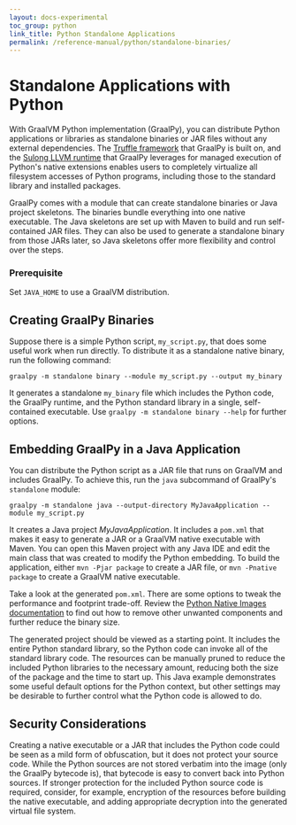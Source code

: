 ```yaml
---
layout: docs-experimental
toc_group: python
link_title: Python Standalone Applications
permalink: /reference-manual/python/standalone-binaries/
---
```

# Standalone Applications with Python

With GraalVM Python implementation (GraalPy), you can distribute Python applications or libraries as standalone binaries or JAR files without any external dependencies.
The [Truffle framework](https://github.com/oracle/graal/tree/master/truffle) that GraalPy is built on, and the [Sulong LLVM runtime](https://github.com/oracle/graal/tree/master/sulong) that GraalPy leverages for managed execution of Python's native extensions enables users to completely virtualize all filesystem accesses of Python programs, including those to the standard library and installed packages.

GraalPy comes with a module that can create standalone binaries or Java project skeletons.
The binaries bundle everything into one native executable.
The Java skeletons are set up with Maven to build and run self-contained JAR files.
They can also be used to generate a standalone binary from those JARs later, so Java skeletons offer more flexibility and control over the steps.

### Prerequisite

Set `JAVA_HOME` to use a GraalVM distribution.

## Creating GraalPy Binaries

Suppose there is a simple Python script, `my_script.py`, that does some useful work when run directly.
To distribute it as a standalone native binary, run the following command:

```
graalpy -m standalone binary --module my_script.py --output my_binary
```

It generates a standalone `my_binary` file which includes the Python code, the GraalPy runtime, and the Python standard library in a single, self-contained executable.
Use `graalpy -m standalone binary --help` for further options.

## Embedding GraalPy in a Java Application

You can distribute the Python script as a JAR file that runs on GraalVM and includes GraalPy.
To achieve this, run the `java` subcommand of GraalPy's `standalone` module:

```
graalpy -m standalone java --output-directory MyJavaApplication --module my_script.py
```

It creates a Java project _MyJavaApplication_. It includes a `pom.xml` that makes it easy to generate a JAR or a GraalVM native executable with Maven.
You can open this Maven project with any Java IDE and edit the main class that was created to modify the Python embedding.
To build the application, either `mvn -Pjar package` to create a JAR file, or `mvn -Pnative package` to create a GraalVM native executable.

Take a look at the generated `pom.xml`.
There are some options to tweak the performance and footprint trade-off.
Review the [Python Native Images documentation](PythonNativeImages.md) to find out how to remove other unwanted components and further reduce the binary size.

The generated project should be viewed as a starting point.
It includes the entire Python standard library, so the Python code can invoke all of the standard library code.
The resources can be manually pruned to reduce the included Python libraries to the necessary amount, reducing both the size of the package and the time to start up.
This Java example demonstrates some useful default options for the Python context, but other settings may be desirable to further control what the Python code is allowed to do.

## Security Considerations

Creating a native executable or a JAR that includes the Python code could be seen as a mild form of obfuscation, but it does not protect your source code.
While the Python sources are not stored verbatim into the image (only the GraalPy bytecode is), that bytecode is easy to convert back into Python sources.
If stronger protection for the included Python source code is required, consider, for example, encryption of the resources before building the native executable, and adding appropriate decryption into the generated virtual file system.
